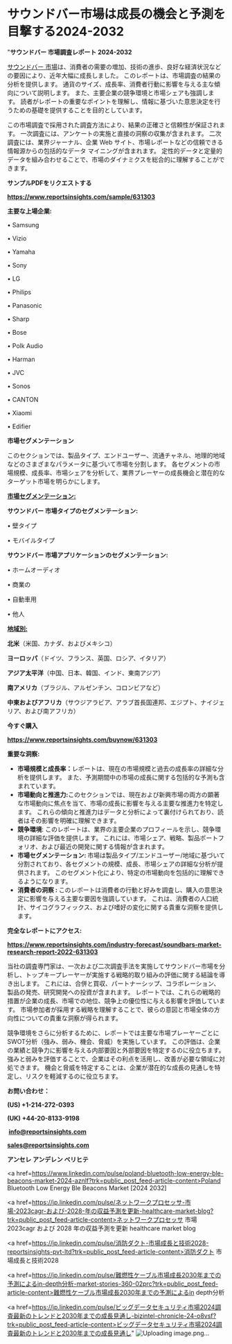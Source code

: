 # サウンドバー市場は成長の機会と予測を目撃する2024-2032

"<strong>サウンドバー 市場調査レポート 2024-2032</strong>

<a href=https://www.reportsinsights.com/sample/631303>サウンドバー 市場</a>は、消費者の需要の増加、技術の進歩、良好な経済状況などの要因により、近年大幅に成長しました。 このレポートは、市場調査の結果の分析を提供します。 通貨のサイズ、成長率、消費者行動に影響を与える主な傾向について説明します。 また、主要企業の競争環境と市場シェアも強調します。 読者がレポートの重要なポイントを理解し、情報に基づいた意思決定を行うための基礎を提供することを目的としています。

この市場調査で採用された調査方法により、結果の正確さと信頼性が保証されます。 一次調査には、アンケートの実施と直接の洞察の収集が含まれます。 二次調査には、業界ジャーナル、企業 Web サイト、市場レポートなどの信頼できる情報源からの包括的なデータ マイニングが含まれます。 定性的データと定量的データを組み合わせることで、市場のダイナミクスを総合的に理解することができます。

<strong><b>サンプルPDFをリクエストする</b></strong>

<a href=https://www.reportsinsights.com/sample/631303><strong><u>https://www.reportsinsights.com/sample/631303</u></strong></a>

<strong>主要な上場企業:</strong>

• Samsung

• Vizio

• Yamaha

• Sony

• LG

• Philips

• Panasonic

• Sharp

• Bose

• Polk Audio

• Harman

• JVC

• Sonos

• CANTON

• Xiaomi

• Edifier

<strong>市場セグメンテーション</strong>

このセクションでは、製品タイプ、エンドユーザー、流通チャネル、地理的地域などのさまざまなパラメータに基づいて市場を分割します。 各セグメントの市場規模、成長率、市場シェアを分析して、業界プレーヤーの成長機会と潜在的なターゲット市場を明らかにします。

<strong><u>市場セグメンテーション</u></strong><strong><u>:</u></strong>

<strong>サウンドバー 市場タイプのセグメンテーション:</strong>

• 壁タイプ

• モバイルタイプ

<strong>サウンドバー 市場アプリケーションのセグメンテーション:</strong>

• ホームオーディオ

• 商業の

• 自動車用

• 他人

<strong><u>地域別</u></strong><strong><u>:</u></strong>

<strong>北米</strong>（米国、カナダ、およびメキシコ）

<strong>ヨーロッパ</strong>（ドイツ、フランス、英国、ロシア、イタリア）

<strong>アジア太平洋</strong>（中国、日本、韓国、インド、東南アジア）

<strong>南アメリカ</strong>（ブラジル、アルゼンチン、コロンビアなど）

<strong>中東およびアフリカ</strong>（サウジアラビア、アラブ首長国連邦、エジプト、ナイジェリア、および南アフリカ）

<strong>今すぐ購入</strong>

<a href=https://www.reportsinsights.com/buynow/631303><strong><u>https://www.reportsinsights.com/buynow/631303</u></strong></a>

<strong>重要な洞察:</strong>
<ul>
  <li><strong>市場規模と成長率：</strong>レポートは、現在の市場規模と過去の成長率の詳細な分析を提供します。 また、予測期間中の市場の成長に関する包括的な予測も含まれています。</li>
  <li><strong>市場動向と推進力:</strong>このセクションでは、現在および新興市場の両方の顕著な市場動向に焦点を当て、市場の成長に影響を与える主要な推進力を特定します。 これらの傾向と推進力はデータと分析によって裏付けられており、読者はその影響を明確に理解できます。</li>
  <li><strong>競争環境</strong>: このレポートは、業界の主要企業のプロフィールを示し、競争環境の詳細な評価を提供します。 これには、市場シェア、戦略、製品ポートフォリオ、および最近の開発に関する情報が含まれます。</li>
  <li><strong>市場セグメンテーション: </strong>市場は製品タイプ/エンドユーザー/地域に基づいて分割されており、各セグメントの規模、成長、市場シェアの詳細な分析が提供されます。 このセグメント化により、特定の市場動向を包括的に理解できるようになります。</li>
  <li><strong>消費者の洞察 : </strong>このレポートは消費者の行動と好みを調査し、購入の意思決定に影響を与える主要な要因を強調しています。 これは、消費者の人口統計、サイコグラフィックス、および嗜好の変化に関する貴重な洞察を提供します。</li>
</ul>
<strong>完全なレポートにアクセス:</strong>

<a href=https://www.reportsinsights.com/industry-forecast/soundbars-market-research-report-2022-631303><strong><u><b>https://www.reportsinsights.com/industry-forecast/soundbars-market-research-report-2022-631303</b></u></strong></a>

当社の調査専門家は、一次および二次調査手法を実施してサウンドバー市場を分析し、トップキープレーヤーが実施する戦略的取り組みの評価に関する結論を導き出します。 これには、合併と買収、パートナーシップ、コラボレーション、製品の発売、研究開発への投資が含まれます。 レポートでは、これらの戦略的措置が企業の成長、市場での地位、競争上の優位性に与える影響を評価しています。 市場参加者が採用する戦略を理解することで、彼らの意図と市場全体の方向性についての貴重な洞察が得られます。

競争環境をさらに分析するために、レポートでは主要な市場プレーヤーごとにSWOT分析（強み、弱み、機会、脅威）を実施しています。 この評価は、企業の業績と競争力に影響を与える内部要因と外部要因を特定するのに役立ちます。 強みと弱みを評価することで、企業はその利点を活用し、改善が必要な領域に対処できます。 機会と脅威を特定することは、企業が潜在的な成長の見通しを特定し、リスクを軽減するのに役立ちます。

<strong>お問い合わせ：</strong>

<strong>(US) +1-214-272-0393</strong>

<strong>(UK) +44-20-8133-9198</strong>

<strong> </strong><a href=info@reportsinsights.com><strong><u>info@reportsinsights.com</u></strong></a>

<a href=sales@reportsinsights.com><strong><u>sales@reportsinsights.com</u></strong></a>

<strong>アンセレ アンデレン ベリヒテ</strong>

<a href=https://www.linkedin.com/pulse/poland-bluetooth-low-energy-ble-beacons-market-2024-aznlf?trk=public_post_feed-article-content>Poland Bluetooth Low Energy Ble Beacons Market [2024 2032]</a>

<a href=https://jp.linkedin.com/pulse/ネットワークプロセッサ-市場-2023cagr-および-2028-年の収益予測を更新-healthcare-market-blog?trk=public_post_feed-article-content>ネットワークプロセッサ 市場 2023cagr および 2028 年の収益予測を更新 healthcare market blog</a>

<a href=https://jp.linkedin.com/pulse/消防ダクト-市場成長と技術2028-reportsinsights-pvt-ltd?trk=public_post_feed-article-content>消防ダクト 市場成長と技術2028</a>

<a href=https://jp.linkedin.com/pulse/難燃性ケーブル市場成長2030年までの予測によるin-depth分析-market-stories-360-02prc?trk=public_post_feed-article-content>難燃性ケーブル市場成長2030年までの予測によるin depth分析</a>

<a href=https://jp.linkedin.com/pulse/ビッグデータセキュリティ市場2024調査最新のトレンドと2030年までの成長見通し-bizintel-chronicle-24-o8vsf?trk=public_post_feed-article-content>ビッグデータセキュリティ市場2024調査最新のトレンドと2030年までの成長見通し</a>"
![Uploading image.png…]()
